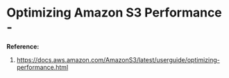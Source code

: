 # Optimizing Amazon S3 Performance - 

**Reference:**  
1. https://docs.aws.amazon.com/AmazonS3/latest/userguide/optimizing-performance.html


